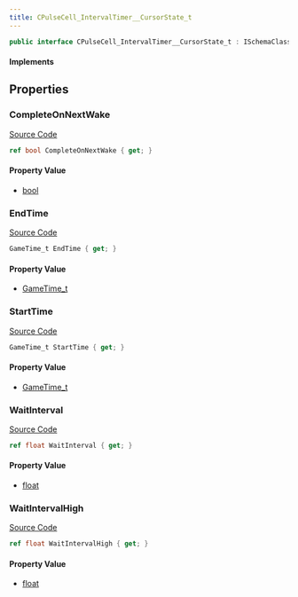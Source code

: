 ```yaml
---
title: CPulseCell_IntervalTimer__CursorState_t
---
```


```csharp
public interface CPulseCell_IntervalTimer__CursorState_t : ISchemaClass<CPulseCell_IntervalTimer__CursorState_t>, ISchemaField, ISchemaClass, INativeHandle
```

#### Implements

## Properties

### CompleteOnNextWake

[Source Code](https://github.com/swiftly-solution/swiftlys2/blob/beta/managed/src/SwiftlyS2.Generated/Schemas/Interfaces/CPulseCell_IntervalTimer__CursorState_t.cs#L24)

```csharp
ref bool CompleteOnNextWake { get; }
```

#### Property Value

- [bool](https://learn.microsoft.com/dotnet/api/system.boolean)

### EndTime

[Source Code](https://github.com/swiftly-solution/swiftlys2/blob/beta/managed/src/SwiftlyS2.Generated/Schemas/Interfaces/CPulseCell_IntervalTimer__CursorState_t.cs#L18)

```csharp
GameTime_t EndTime { get; }
```

#### Property Value

- [GameTime_t](/docs/api/shared/schemadefinitions/gametime_t)

### StartTime

[Source Code](https://github.com/swiftly-solution/swiftlys2/blob/beta/managed/src/SwiftlyS2.Generated/Schemas/Interfaces/CPulseCell_IntervalTimer__CursorState_t.cs#L16)

```csharp
GameTime_t StartTime { get; }
```

#### Property Value

- [GameTime_t](/docs/api/shared/schemadefinitions/gametime_t)

### WaitInterval

[Source Code](https://github.com/swiftly-solution/swiftlys2/blob/beta/managed/src/SwiftlyS2.Generated/Schemas/Interfaces/CPulseCell_IntervalTimer__CursorState_t.cs#L20)

```csharp
ref float WaitInterval { get; }
```

#### Property Value

- [float](https://learn.microsoft.com/dotnet/api/system.single)

### WaitIntervalHigh

[Source Code](https://github.com/swiftly-solution/swiftlys2/blob/beta/managed/src/SwiftlyS2.Generated/Schemas/Interfaces/CPulseCell_IntervalTimer__CursorState_t.cs#L22)

```csharp
ref float WaitIntervalHigh { get; }
```

#### Property Value

- [float](https://learn.microsoft.com/dotnet/api/system.single)

